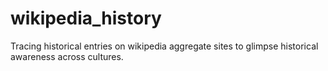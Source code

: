 # wikipedia_history
 Tracing historical entries on wikipedia aggregate sites to glimpse historical awareness across cultures.
